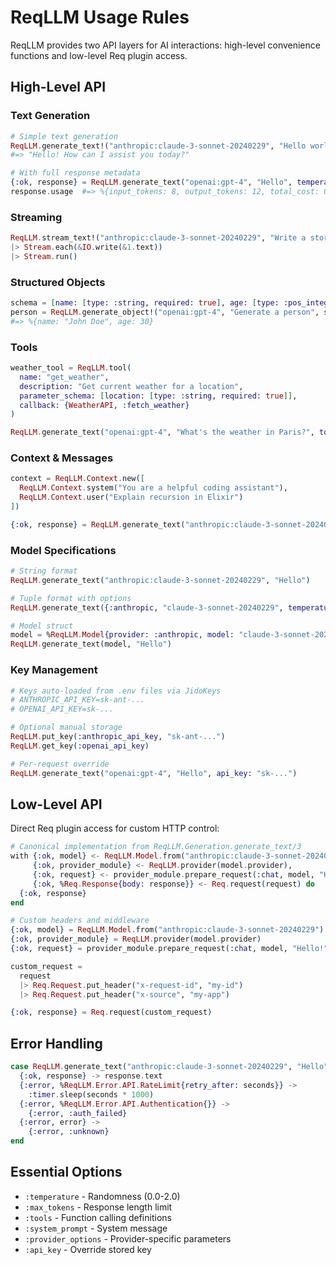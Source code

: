 # ReqLLM Usage Rules

ReqLLM provides two API layers for AI interactions: high-level convenience functions and low-level Req plugin access.

## High-Level API

### Text Generation

```elixir
# Simple text generation
ReqLLM.generate_text!("anthropic:claude-3-sonnet-20240229", "Hello world")
#=> "Hello! How can I assist you today?"

# With full response metadata
{:ok, response} = ReqLLM.generate_text("openai:gpt-4", "Hello", temperature: 0.7)
response.usage  #=> %{input_tokens: 8, output_tokens: 12, total_cost: 0.0006}
```

### Streaming

```elixir
ReqLLM.stream_text!("anthropic:claude-3-sonnet-20240229", "Write a story")
|> Stream.each(&IO.write(&1.text))
|> Stream.run()
```

### Structured Objects

```elixir
schema = [name: [type: :string, required: true], age: [type: :pos_integer]]
person = ReqLLM.generate_object!("openai:gpt-4", "Generate a person", schema)
#=> %{name: "John Doe", age: 30}
```

### Tools

```elixir
weather_tool = ReqLLM.tool(
  name: "get_weather",
  description: "Get current weather for a location",
  parameter_schema: [location: [type: :string, required: true]],
  callback: {WeatherAPI, :fetch_weather}
)

ReqLLM.generate_text("openai:gpt-4", "What's the weather in Paris?", tools: [weather_tool])
```

### Context & Messages

```elixir
context = ReqLLM.Context.new([
  ReqLLM.Context.system("You are a helpful coding assistant"),
  ReqLLM.Context.user("Explain recursion in Elixir")
])

{:ok, response} = ReqLLM.generate_text("anthropic:claude-3-sonnet-20240229", context)
```

### Model Specifications

```elixir
# String format
ReqLLM.generate_text("anthropic:claude-3-sonnet-20240229", "Hello")

# Tuple format with options
ReqLLM.generate_text({:anthropic, "claude-3-sonnet-20240229", temperature: 0.7}, "Hello")

# Model struct
model = %ReqLLM.Model{provider: :anthropic, model: "claude-3-sonnet-20240229", max_tokens: 100}
ReqLLM.generate_text(model, "Hello")
```

### Key Management

```elixir
# Keys auto-loaded from .env files via JidoKeys
# ANTHROPIC_API_KEY=sk-ant-...
# OPENAI_API_KEY=sk-...

# Optional manual storage
ReqLLM.put_key(:anthropic_api_key, "sk-ant-...")
ReqLLM.get_key(:openai_api_key)

# Per-request override
ReqLLM.generate_text("openai:gpt-4", "Hello", api_key: "sk-...")
```

## Low-Level API

Direct Req plugin access for custom HTTP control:

```elixir
# Canonical implementation from ReqLLM.Generation.generate_text/3
with {:ok, model} <- ReqLLM.Model.from("anthropic:claude-3-sonnet-20240229"),
     {:ok, provider_module} <- ReqLLM.provider(model.provider),
     {:ok, request} <- provider_module.prepare_request(:chat, model, "Hello!", temperature: 0.7),
     {:ok, %Req.Response{body: response}} <- Req.request(request) do
  {:ok, response}
end

# Custom headers and middleware
{:ok, model} = ReqLLM.Model.from("anthropic:claude-3-sonnet-20240229")
{:ok, provider_module} = ReqLLM.provider(model.provider)
{:ok, request} = provider_module.prepare_request(:chat, model, "Hello!")

custom_request = 
  request
  |> Req.Request.put_header("x-request-id", "my-id")
  |> Req.Request.put_header("x-source", "my-app")

{:ok, response} = Req.request(custom_request)
```

## Error Handling

```elixir
case ReqLLM.generate_text("anthropic:claude-3-sonnet-20240229", "Hello") do
  {:ok, response} -> response.text
  {:error, %ReqLLM.Error.API.RateLimit{retry_after: seconds}} -> 
    :timer.sleep(seconds * 1000)
  {:error, %ReqLLM.Error.API.Authentication{}} -> 
    {:error, :auth_failed}
  {:error, error} -> 
    {:error, :unknown}
end
```

## Essential Options

- `:temperature` - Randomness (0.0-2.0)
- `:max_tokens` - Response length limit
- `:tools` - Function calling definitions
- `:system_prompt` - System message
- `:provider_options` - Provider-specific parameters
- `:api_key` - Override stored key
